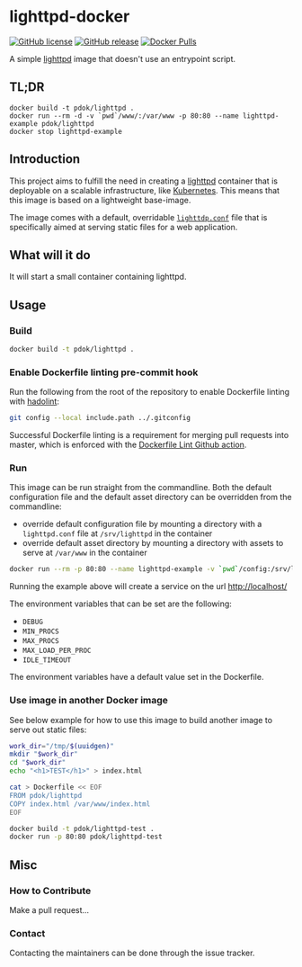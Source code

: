 # lighttpd-docker

[![GitHub license](https://img.shields.io/github/license/PDOK/lighttpd-docker)](https://github.com/PDOK/lighttpd-docker/blob/master/LICENSE)
[![GitHub release](https://img.shields.io/github/release/PDOK/lighttpd-docker.svg)](https://github.com/PDOK/lighttpd-docker/releases)
[![Docker Pulls](https://img.shields.io/docker/pulls/pdok/lighttpd.svg)](https://hub.docker.com/r/pdok/lighttpd)

A simple [lighttpd](https://www.lighttpd.net/) image that doesn't use an entrypoint script.

## TL;DR

```docker
docker build -t pdok/lighttpd .
docker run --rm -d -v `pwd`/www/:/var/www -p 80:80 --name lighttpd-example pdok/lighttpd
docker stop lighttpd-example
```

## Introduction

This project aims to fulfill the need in creating a [lighttpd](https://www.lighttpd.net/) container that is deployable on a scalable infrastructure, like [Kubernetes](https://kubernetes.io/). This means that this image is based on a lightweight base-image.

The image comes with a default, overridable [`lighttdp.conf`](config/lighttpd.conf) file that is specifically aimed at serving static files for a web application.

## What will it do

It will start a small container containing lighttpd.

## Usage

### Build

```sh
docker build -t pdok/lighttpd .
```

### Enable Dockerfile linting pre-commit hook

Run the following from the root of the repository to enable Dockerfile linting with [hadolint](https://github.com/hadolint/hadolint):

```sh
git config --local include.path ../.gitconfig
```

Successful Dockerfile linting is a requirement for merging pull requests into
master, which is enforced with the [Dockerfile Lint Github action](
https://github.com/PDOK/lighttpd-docker/blob/master/.github/workflows/dockerfile-lint.yaml).

### Run

This image can be run straight from the commandline. Both the default configuration file and the default asset directory can be overridden from the commandline:

- override default configuration file by mounting a directory with a `lighttpd.conf` file at `/srv/lighttpd` in the container
- override default asset directory by mounting a directory with assets to serve at `/var/www` in the container

```sh
docker run --rm -p 80:80 --name lighttpd-example -v `pwd`/config:/srv/lighttpd -v `pwd`/www:/var/www pdok/lighttpd
```

Running the example above will create a service on the url <http://localhost/>

The environment variables that can be set are the following:

- `DEBUG`
- `MIN_PROCS`
- `MAX_PROCS`
- `MAX_LOAD_PER_PROC`
- `IDLE_TIMEOUT`

The environment variables have a default value set in the Dockerfile.

### Use image in another Docker image

See below example for how to use this image to build another image to serve out static files:

```sh
work_dir="/tmp/$(uuidgen)"
mkdir "$work_dir"
cd "$work_dir"
echo "<h1>TEST</h1>" > index.html

cat > Dockerfile << EOF
FROM pdok/lighttpd
COPY index.html /var/www/index.html
EOF

docker build -t pdok/lighttpd-test .
docker run -p 80:80 pdok/lighttpd-test
```

## Misc

### How to Contribute

Make a pull request...

### Contact

Contacting the maintainers can be done through the issue tracker.
